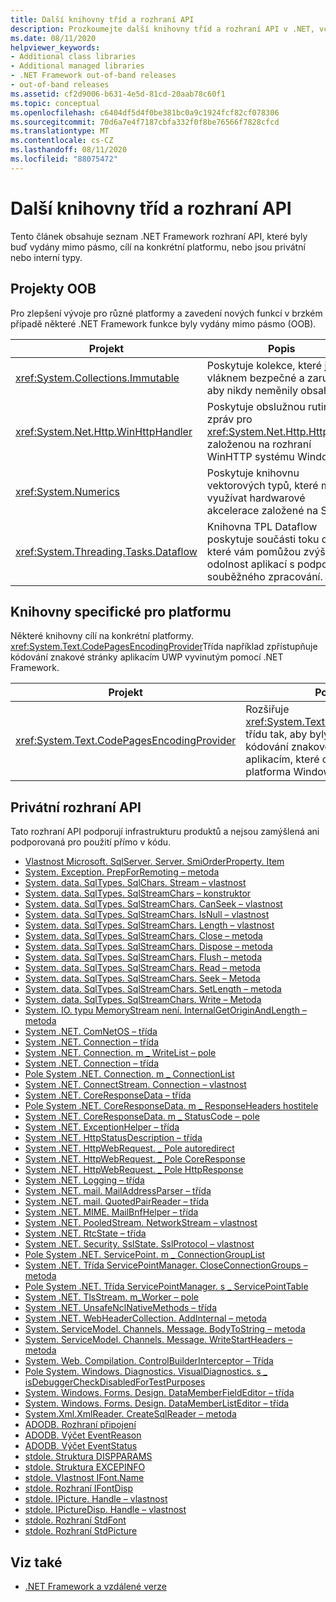 ```yaml
---
title: Další knihovny tříd a rozhraní API
description: Prozkoumejte další knihovny tříd a rozhraní API v .NET, včetně projektů OOB (out-of-band), knihoven specifických pro platformu a privátních rozhraní API.
ms.date: 08/11/2020
helpviewer_keywords:
- Additional class libraries
- Additional managed libraries
- .NET Framework out-of-band releases
- out-of-band releases
ms.assetid: cf2d9006-b631-4e5d-81cd-20aab78c60f1
ms.topic: conceptual
ms.openlocfilehash: c6404df5d4f0be381bc0a9c1924fcf82cf078306
ms.sourcegitcommit: 70d6a7e4f7187cbfa332f0f8be76566f7828cfcd
ms.translationtype: MT
ms.contentlocale: cs-CZ
ms.lasthandoff: 08/11/2020
ms.locfileid: "88075472"
---
```

# <a name="additional-class-libraries-and-apis"></a>Další knihovny tříd a rozhraní API

Tento článek obsahuje seznam .NET Framework rozhraní API, které byly buď vydány mimo pásmo, cílí na konkrétní platformu, nebo jsou privátní nebo interní typy.

## <a name="oob-projects"></a>Projekty OOB

Pro zlepšení vývoje pro různé platformy a zavedení nových funkcí v brzkém případě některé .NET Framework funkce byly vydány mimo pásmo (OOB).

| Projekt | Popis |  
| ------- | ----------- |  
| <xref:System.Collections.Immutable> | Poskytuje kolekce, které jsou vláknem bezpečné a zaručují, aby nikdy neměnily obsah. |
| <xref:System.Net.Http.WinHttpHandler> | Poskytuje obslužnou rutinu zpráv pro <xref:System.Net.Http.HttpClient> založenou na rozhraní WinHTTP systému Windows. |
| <xref:System.Numerics> | Poskytuje knihovnu vektorových typů, které mohou využívat hardwarové akcelerace založené na SIMD.|
| <xref:System.Threading.Tasks.Dataflow> | Knihovna TPL Dataflow poskytuje součásti toku dat, které vám pomůžou zvýšit odolnost aplikací s podporou souběžného zpracování. |  

## <a name="platform-specific-libraries"></a>Knihovny specifické pro platformu

Některé knihovny cílí na konkrétní platformy. <xref:System.Text.CodePagesEncodingProvider>Třída například zpřístupňuje kódování znakové stránky aplikacím UWP vyvinutým pomocí .NET Framework.
  
| Projekt | Popis |  
| ------- | ----------- |  
| <xref:System.Text.CodePagesEncodingProvider> | Rozšiřuje <xref:System.Text.EncodingProvider> třídu tak, aby byly k dispozici kódování znakové stránky aplikacím, které cílí na Univerzální platforma Windows. |  
  
## <a name="private-apis"></a>Privátní rozhraní API  

Tato rozhraní API podporují infrastrukturu produktů a nejsou zamýšlená ani podporovaná pro použití přímo v kódu.  
  
* [Vlastnost Microsoft. SqlServer. Server. SmiOrderProperty. Item](microsoft.sqlserver.server.smiorderproperty.item.md)
* [System. Exception. PrepForRemoting – metoda](system.exception.prepforremoting.md)
* [System. data. SqlTypes. SqlChars. Stream – vlastnost](system.data.sqltypes.sqlchars.stream.md)
* [System. data. SqlTypes. SqlStreamChars – konstruktor](system.data.sqltypes.sqlstreamchars.-ctor.md)
* [System. data. SqlTypes. SqlStreamChars. CanSeek – vlastnost](system.data.sqltypes.sqlstreamchars.canseek.md)
* [System. data. SqlTypes. SqlStreamChars. IsNull – vlastnost](system.data.sqltypes.sqlstreamchars.isnull.md)
* [System. data. SqlTypes. SqlStreamChars. Length – vlastnost](system.data.sqltypes.sqlstreamchars.length.md)
* [System. data. SqlTypes. SqlStreamChars. Close – metoda](system.data.sqltypes.sqlstreamchars.close.md)
* [System. data. SqlTypes. SqlStreamChars. Dispose – metoda](system.data.sqltypes.sqlstreamchars.dispose.md)
* [System. data. SqlTypes. SqlStreamChars. Flush – metoda](system.data.sqltypes.sqlstreamchars.flush.md)
* [System. data. SqlTypes. SqlStreamChars. Read – metoda](system.data.sqltypes.sqlstreamchars.read.md)
* [System. data. SqlTypes. SqlStreamChars. Seek – Metoda](system.data.sqltypes.sqlstreamchars.seek.md)
* [System. data. SqlTypes. SqlStreamChars. SetLength – metoda](system.data.sqltypes.sqlstreamchars.setlength.md)
* [System. data. SqlTypes. SqlStreamChars. Write – Metoda](system.data.sqltypes.sqlstreamchars.write.md)
* [System. IO. typu MemoryStream není. InternalGetOriginAndLength – metoda](system.io.memorystream.internalgetoriginandlength.md)
* [System .NET. ComNetOS – třída](system.net.comnetos.md)
* [System .NET. Connection – třída](connection.md)
* [System .NET. Connection. m \_ WriteList – pole](m_writelist.md)
* [System .NET. Connection – třída](connectiongroup.md)
* [Pole System .NET. Connection. m \_ ConnectionList](m_connectionlist.md)
* [System .NET. ConnectStream. Connection – vlastnost](system.net.connectstream.connection.md)
* [System .NET. CoreResponseData – třída](coreresponsedata.md)
* [Pole System .NET. CoreResponseData. m \_ ResponseHeaders hostitele](coreresponsedata_m_responseheaders.md)
* [System .NET. CoreResponseData. m \_ StatusCode – pole](coreresponsedata_m_statuscode.md)
* [System .NET. ExceptionHelper – třída](system.net.exceptionhelper.md)
* [System .NET. HttpStatusDescription – třída](system.net.httpstatusdescription.md)
* [System .NET. HttpWebRequest. \_ Pole autoredirect](_autoredirects.md)
* [System .NET. HttpWebRequest. \_ Pole CoreResponse](httpwebrequest__coreresponse.md)
* [System .NET. HttpWebRequest. \_ Pole HttpResponse](_httpresponse.md)
* [System .NET. Logging – třída](system.net.logging.md)
* [System .NET. mail. MailAddressParser – třída](system.net.mail.mailaddressparser.md)
* [System .NET. mail. QuotedPairReader – třída](system.net.mail.quotedpairreader.md)
* [System .NET. MIME. MailBnfHelper – třída](system.net.mime.mailbnfhelper.md)
* [System .NET. PooledStream. NetworkStream – vlastnost](system.net.pooledstream.networkstream.md)
* [System .NET. RtcState – třída](system.net.rtcstate.md)
* [System .NET. Security. SslState. SslProtocol – vlastnost](system.net.security.sslstate.sslprotocol.md)
* [Pole System .NET. ServicePoint. m \_ ConnectionGroupList](m_connectiongrouplist.md)
* [System .NET. Třída ServicePointManager. CloseConnectionGroups – metoda](system.net.servicepointmanager.closeconnectiongroups.md)
* [Pole System .NET. Třída ServicePointManager. s \_ ServicePointTable](s_servicepointtable.md)
* [System .NET. TlsStream. m_Worker – pole](system.net.tlsstream.m_worker.md)
* [System .NET. UnsafeNclNativeMethods – třída](system.net.unsafenclnativemethods.md)
* [System .NET. WebHeaderCollection. AddInternal – metoda](system.net.webheadercollection.addinternal.md)
* [System. ServiceModel. Channels. Message. BodyToString – metoda](system.servicemodel.channels.message.bodytostring.md)
* [System. ServiceModel. Channels. Message. WriteStartHeaders – metoda](system.servicemodel.channels.message.writestartheaders.md)
* [System. Web. Compilation. ControlBuilderInterceptor – Třída](controlbuilderinterceptor-class.md)
* [Pole System. Windows. Diagnostics. VisualDiagnostics. s \_ isDebuggerCheckDisabledForTestPurposes](s-isdebuggercheckdisabledfortestpurposes-field.md)
* [System. Windows. Forms. Design. DataMemberFieldEditor – třída](datamemberfieldeditor-class.md)
* [System. Windows. Forms. Design. DataMemberListEditor – třída](datamemberlisteditor-class.md)
* [System.Xml.XmlReader. CreateSqlReader – metoda](system.xml.xmlreader.createsqlreader.md)
* [ADODB. Rozhraní připojení](adodb.connection.md)
* [ADODB. Výčet EventReason](adodb.eventreasonenum.md)
* [ADODB. Výčet EventStatus](adodb.eventstatusenum.md)
* [stdole. Struktura DISPPARAMS](stdole.dispparams.md)
* [stdole. Struktura EXCEPINFO](stdole.excepinfo.md)
* [stdole. Vlastnost IFont.Name](stdole.ifont.name.md)
* [stdole. Rozhraní IFontDisp](stdole.ifontdisp.md)
* [stdole. IPicture. Handle – vlastnost](stdole.ipicture.handle.md)
* [stdole. IPictureDisp. Handle – vlastnost](stdole.ipicturedisp.handle.md)
* [stdole. Rozhraní StdFont](stdole.stdfont.md)
* [stdole. Rozhraní StdPicture](stdole.stdpicture.md)
  
## <a name="see-also"></a>Viz také

* [.NET Framework a vzdálené verze](../get-started/the-net-framework-and-out-of-band-releases.md)
